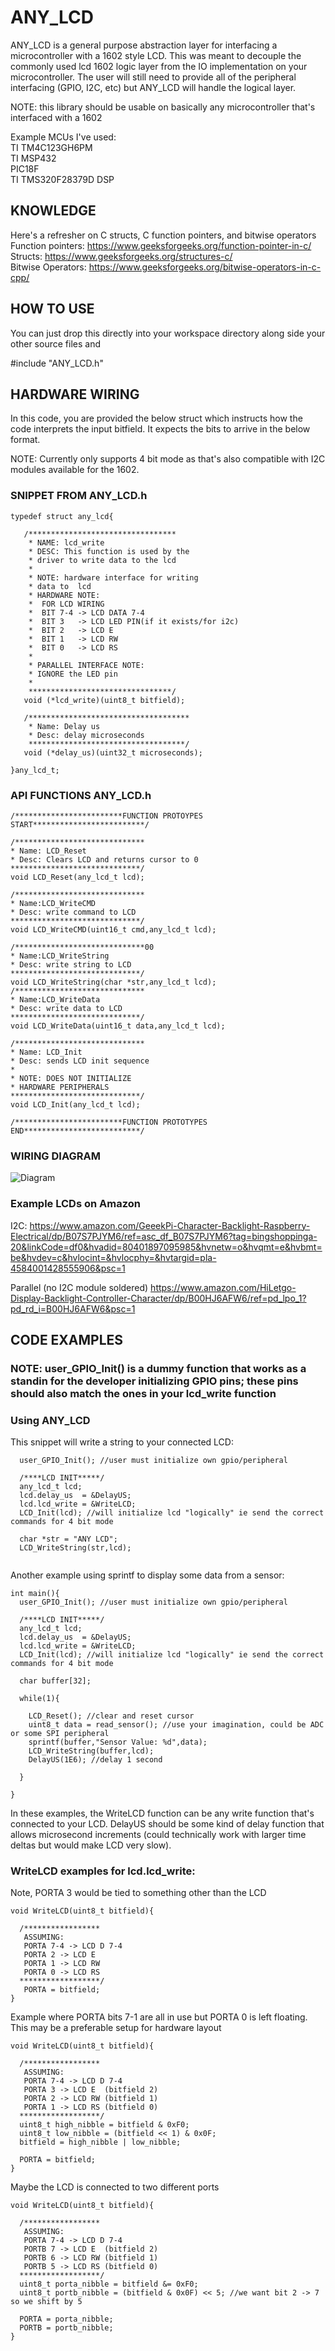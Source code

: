 # ANY_LCD
ANY_LCD is a general purpose abstraction layer for interfacing a microcontroller with a 1602 style LCD. This was meant to decouple the commonly used 
lcd 1602 logic layer from the IO implementation on your microcontroller. The user will still need to provide all of the peripheral interfacing (GPIO, I2C, etc) but ANY_LCD will handle the logical layer.

NOTE: this library should be usable on basically any microcontroller that's interfaced with a 1602

Example MCUs I've used: \
TI TM4C123GH6PM \
TI MSP432 \
PIC18F \
TI TMS320F28379D DSP 

## KNOWLEDGE 
Here's a refresher on C structs, C function pointers, and bitwise operators \
Function pointers: https://www.geeksforgeeks.org/function-pointer-in-c/  \
Structs: https://www.geeksforgeeks.org/structures-c/ \
Bitwise Operators: https://www.geeksforgeeks.org/bitwise-operators-in-c-cpp/ 

## HOW TO USE
You can just drop this directly into your workspace directory along side your other source files and 

#include "ANY_LCD.h"

## HARDWARE WIRING 
In this code, you are provided the below struct which instructs how the code interprets the input bitfield. It expects the bits to arrive 
in the below format.

NOTE: Currently only supports 4 bit mode as that's also compatible with I2C modules available for the 1602.

### SNIPPET FROM ANY_LCD.h
 ```
 typedef struct any_lcd{
	
	/*********************************
	 * NAME: lcd_write 
	 * DESC: This function is used by the 
	 * driver to write data to the lcd 
	 *
	 * NOTE: hardware interface for writing  
	 * data to  lcd
	 * HARDWARE NOTE: 
	 *	FOR LCD WIRING
	 *	BIT 7-4 -> LCD DATA 7-4
	 *	BIT 3   -> LCD LED PIN(if it exists/for i2c)
	 *	BIT 2   -> LCD E 
	 *	BIT 1   -> LCD RW
	 *	BIT 0   -> LCD RS  
	 *
	 * PARALLEL INTERFACE NOTE:
	 * IGNORE the LED pin
	 *
	 ********************************/
	void (*lcd_write)(uint8_t bitfield);
	
	/************************************
	 * Name: Delay us 
	 * Desc: delay microseconds  
	 ***********************************/
	void (*delay_us)(uint32_t microseconds);
	
}any_lcd_t;
 ```
 
 ### API FUNCTIONS ANY_LCD.h
  ```
 /************************FUNCTION PROTOYPES START*************************/

/*****************************
 * Name: LCD_Reset
 * Desc: Clears LCD and returns cursor to 0
 *****************************/
void LCD_Reset(any_lcd_t lcd);

/*****************************
 * Name:LCD_WriteCMD
 * Desc: write command to LCD
 *****************************/
void LCD_WriteCMD(uint16_t cmd,any_lcd_t lcd);

/*****************************00
 * Name:LCD_WriteString
 * Desc: write string to LCD
 *****************************/
void LCD_WriteString(char *str,any_lcd_t lcd);
/*****************************
 * Name:LCD_WriteData
 * Desc: write data to LCD
 *****************************/
void LCD_WriteData(uint16_t data,any_lcd_t lcd);

/*****************************
 * Name: LCD_Init
 * Desc: sends LCD init sequence
 *
 * NOTE: DOES NOT INITIALIZE 
 * HARDWARE PERIPHERALS 
 *****************************/
void LCD_Init(any_lcd_t lcd);

/************************FUNCTION PROTOTYPES END**************************/
  ```
### WIRING DIAGRAM
![Diagram](LCD_1602_DIAGRAM.PNG) 
 
### Example LCDs on Amazon
I2C:
https://www.amazon.com/GeeekPi-Character-Backlight-Raspberry-Electrical/dp/B07S7PJYM6/ref=asc_df_B07S7PJYM6?tag=bingshoppinga-20&linkCode=df0&hvadid=80401897095985&hvnetw=o&hvqmt=e&hvbmt=be&hvdev=c&hvlocint=&hvlocphy=&hvtargid=pla-4584001428555906&psc=1

Parallel (no I2C module soldered)
https://www.amazon.com/HiLetgo-Display-Backlight-Controller-Character/dp/B00HJ6AFW6/ref=pd_lpo_1?pd_rd_i=B00HJ6AFW6&psc=1
 
## CODE EXAMPLES 
### NOTE: user_GPIO_Init() is a dummy function that works as a standin for the developer initializing GPIO pins; these pins should also match the ones in your lcd_write function

### Using ANY_LCD
This snippet will write a string to your connected LCD:
```
  user_GPIO_Init(); //user must initialize own gpio/peripheral 

  /****LCD INIT*****/
  any_lcd_t lcd;
  lcd.delay_us  = &DelayUS;
  lcd.lcd_write = &WriteLCD;
  LCD_Init(lcd); //will initialize lcd "logically" ie send the correct commands for 4 bit mode

  char *str = "ANY LCD";
  LCD_WriteString(str,lcd);
  
```
Another example using sprintf to display some data from a sensor:
```
int main(){
  user_GPIO_Init(); //user must initialize own gpio/peripheral 

  /****LCD INIT*****/
  any_lcd_t lcd;
  lcd.delay_us  = &DelayUS;
  lcd.lcd_write = &WriteLCD;
  LCD_Init(lcd); //will initialize lcd "logically" ie send the correct commands for 4 bit mode

  char buffer[32];
  
  while(1){
 
    LCD_Reset(); //clear and reset cursor
    uint8_t data = read_sensor(); //use your imagination, could be ADC or some SPI peripheral
    sprintf(buffer,"Sensor Value: %d",data);
    LCD_WriteString(buffer,lcd);
    DelayUS(1E6); //delay 1 second
 
  }
  
}
```

In these examples, the WriteLCD function can be any write function that's connected to your LCD. DelayUS should be some kind of delay function that allows 
microsecond increments (could technically work with larger time deltas but would make LCD very slow). 

### WriteLCD examples for lcd.lcd_write:
Note, PORTA 3 would be tied to something other than the LCD 
```
void WriteLCD(uint8_t bitfield){

  /*****************
   ASSUMING:
   PORTA 7-4 -> LCD D 7-4
   PORTA 2 -> LCD E 
   PORTA 1 -> LCD RW 
   PORTA 0 -> LCD RS 
  ******************/
   PORTA = bitfield; 
}
```

Example where PORTA bits 7-1 are all in use but PORTA 0 is left floating.
This may be a preferable setup for hardware layout
```
void WriteLCD(uint8_t bitfield){

  /*****************
   ASSUMING:
   PORTA 7-4 -> LCD D 7-4
   PORTA 3 -> LCD E  (bitfield 2)
   PORTA 2 -> LCD RW (bitfield 1)
   PORTA 1 -> LCD RS (bitfield 0)
  ******************/
  uint8_t high_nibble = bitfield & 0xF0;
  uint8_t low_nibble = (bitfield << 1) & 0x0F; 
  bitfield = high_nibble | low_nibble;
  
  PORTA = bitfield; 
}
```

Maybe the LCD is connected to two different ports
```
void WriteLCD(uint8_t bitfield){

  /*****************
   ASSUMING:
   PORTA 7-4 -> LCD D 7-4
   PORTB 7 -> LCD E  (bitfield 2)
   PORTB 6 -> LCD RW (bitfield 1)
   PORTB 5 -> LCD RS (bitfield 0)
  ******************/
  uint8_t porta_nibble = bitfield &= 0xF0;
  uint8_t portb_nibble = (bitfield & 0x0F) << 5; //we want bit 2 -> 7 so we shift by 5
 
  PORTA = porta_nibble;
  PORTB = portb_nibble;
}
```
